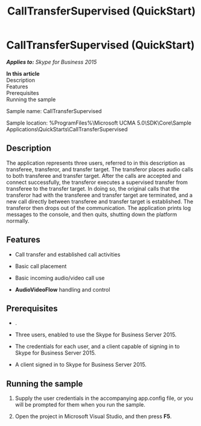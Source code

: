 ﻿---
title: CallTransferSupervised (QuickStart)
TOCTitle: CallTransferSupervised (QuickStart)
ms:assetid: 9c755cf5-c4ff-467c-bc6c-6b704755ba2e
ms:mtpsurl: https://msdn.microsoft.com/en-us/library/Dn454819(v=office.16)
ms:contentKeyID: 65240090
ms.date: 07/27/2015
mtps_version: v=office.16
---

# CallTransferSupervised (QuickStart)


_**Applies to:** Skype for Business 2015_

**In this article**  
Description  
Features  
Prerequisites  
Running the sample  

Sample name: CallTransferSupervised

Sample location: %ProgramFiles%\\Microsoft UCMA 5.0\\SDK\\Core\\Sample Applications\\QuickStarts\\CallTransferSupervised

## Description

The application represents three users, referred to in this description as transferee, transferor, and transfer target. The transferor places audio calls to both transferee and transfer target. After the calls are accepted and connect successfully, the transferor executes a supervised transfer from transferee to the transfer target. In doing so, the original calls that the transferor had with the transferee and transfer target are terminated, and a new call directly between transferee and transfer target is established. The transferor then drops out of the communication. The application prints log messages to the console, and then quits, shutting down the platform normally.

## Features

  - Call transfer and established call activities

  - Basic call placement

  - Basic incoming audio/video call use

  - **AudioVideoFlow** handling and control

## Prerequisites

  - .

  - Three users, enabled to use the Skype for Business Server 2015.

  - The credentials for each user, and a client capable of signing in to Skype for Business Server 2015.

  - A client signed in to Skype for Business Server 2015.

## Running the sample

1.  Supply the user credentials in the accompanying app.config file, or you will be prompted for them when you run the sample.

2.  Open the project in Microsoft Visual Studio, and then press **F5**.

